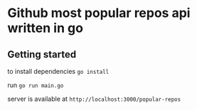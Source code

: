 # Github most popular repos api written in go

## Getting started

to install dependencies `go install`

run `go run main.go`

server is available at `http://localhost:3000/popular-repos`
